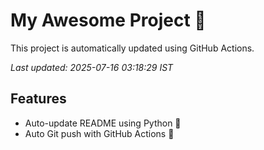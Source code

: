 # My Awesome Project 🚀

This project is automatically updated using GitHub Actions.

_Last updated: 2025-07-16 03:18:29 IST_

## Features
- Auto-update README using Python 🐍
- Auto Git push with GitHub Actions 🤖
